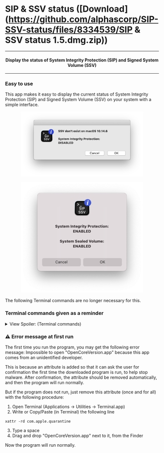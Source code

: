 # SIP & SSV status ([Download](https://github.com/alphascorp/SIP-SSV-status/files/8334539/SIP & SSV status 1.5.dmg.zip))

---

<h4 align="center">Display the status of System Integrity Protection (SIP) and Signed System Volume (SSV)</h4>

---

### Easy to use

This app makes it easy to display the current status of System Integrity Protection (SIP) and Signed System Volume (SSV) on your system with a simple interface.


<p align="center"><img width="400" alt="Main GUI macOS 10.14.6" src="https://github.com/alphascorp/SIP-SSV-status/blob/main/Screenshots/Main%20GUI%20macOS%2010.14.6.png"></p>


<p align="center"><img width="400" alt="Main GUI macOS 11 +" src="https://github.com/alphascorp/SIP-SSV-status/blob/main/Screenshots/Main%20GUI%20macOS%2011%20%2B.png"></p>

The following Terminal commands are no longer necessary for this.


### Terminal commands given as a reminder

<details> <summary> View Spoiler: (Terminal commands)  </summary>

  - For displaying System Integrity Protection (SIP):
```
csrutil status
```


  - For displaying Signed System Volume (SSV):
```
csrutil authenticated-root status
```

</details>


### :warning: Error message at first run

The first time you run the program, you may get the following error message:
Impossible to open "OpenCoreVersion.app" because this app comes from an unidentified developer.


This is because an attribute is added so that it can ask the user for confirmation the first time the downloaded program is run, to help stop malware. After confirmation, the attribute should be removed automatically, and then the program will run normally.

But if the program does not run, just remove this attribute (once and for all) with the following procedure:
1. Open Terminal (Applications -> Utilities -> Terminal.app)
2. Write or Copy/Paste (in Terminal) the following line
```
xattr -rd com.apple.quarantine 
```
3. Type a space
4. Drag and drop "OpenCoreVersion.app" next to it, from the Finder

Now the program will run normally.